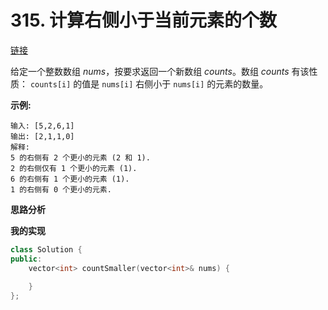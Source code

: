 # 315. 计算右侧小于当前元素的个数

[链接](https://leetcode-cn.com/problems/count-of-smaller-numbers-after-self/description/)

给定一个整数数组 *nums*，按要求返回一个新数组 *counts*。数组 *counts* 有该性质： `counts[i]` 的值是  `nums[i]` 右侧小于 `nums[i]` 的元素的数量。

**示例:**

```
输入: [5,2,6,1]
输出: [2,1,1,0] 
解释:
5 的右侧有 2 个更小的元素 (2 和 1).
2 的右侧仅有 1 个更小的元素 (1).
6 的右侧有 1 个更小的元素 (1).
1 的右侧有 0 个更小的元素.
```

**思路分析**

**我的实现**

```c++
class Solution {
public:
    vector<int> countSmaller(vector<int>& nums) {
        
    }
};
```

